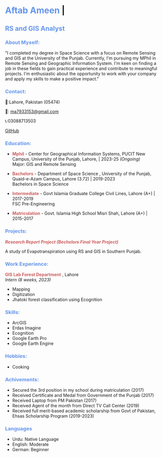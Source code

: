 # <span style="color: cornflowerblue;">Aftab Ameen</span> | 


## <span style="color: cornflowerblue;">RS and GIS Analyst</span> 


### <span style="color: cornflowerblue;">About Myself:</span> 

"I completed my degree in Space Science with a focus on Remote Sensing and GIS at the University of the Punjab. Currently, I'm pursuing my MPhil in Remote Sensing and Geographic Information System. I'm keen on finding a job in these fields to gain practical experience and contribute to meaningful projects. I'm enthusiastic about the opportunity to work with your company and apply my skills to make a positive impact."

### <span style="color: cornflowerblue;">Contact:</span> 

🏡:Lahore, Pakistan (05474) 

📧: ma7933153@gmail.com

📞:03088713503

[GitHub](https://github.com/AftabGits)

### <span style="color: cornflowerblue;">Education:</span> 


* <span style="color: indianred;">**Mphil**</span>  - Center for Geographical Information Systems, PUCIT New Campus, University of the Punjab, Lahore, | 2023-25 _(Ongoing)_  
Major: GIS and Remote Sensing

* <span style="color: indianred;">**Bachelors**</span>  - Department of Space Science , University of the Punjab, Quaid-e-Azam Campus, Lahore (3.72) | 2019-2023  
Bachelors in Space Science

* <span style="color: indianred;">**Intermediate**</span> - Govt Islamia Graduate College Civil Lines, Lahore (A+) | 2017-2019  
FSC Pre-Engineering

* <span style="color: indianred;">**Matriculation**</span>  - Govt. Islamia High School Misri Shah, Lahore (A+) | 2015-2017
   

### <span style="color: cornflowerblue;">Projects:</span> 
<span style="color: indianred;">_**Research Report Project (_Bechelors Final Year Project_)**_</span> 
 
  A study of Evapotranspiration using RS and GIS in Southern Punjab. 
  

### <span style="color: cornflowerblue;">Work Experience:</span> 


 <span style="color: indianred;">**GIS Lab Forest Department**</span> , Lahore  
_Intern (8 weeks, 2023)_  
* Mapping
* Digitization
* Jhatoki forest classification using Ecognition

### <span style="color: cornflowerblue;">Skills:</span> 

- ArcGIS
- Erdas Imagine
- Ecognition
- Google Earth Pro
- Google Earth Engine

### <span style="color: cornflowerblue;">Hobbies:</span> 

* Cooking

### <span style="color: cornflowerblue;">Achivements:</span> 

- Secured the 3rd position in my school during matriculation (2017)
- Received Certificate and Medal from Government of the Punjab (2017) 
- Received Laptop from PM Pakistan   (2017) 
- Received Agent of the month from Direct TV Call Center   (2019)
- Received full merit-based academic scholarship from Govt of Pakistan, Ehsas Scholarship Program   (2019-2023)

### <span style="color: cornflowerblue;">Languages</span> 

- Urdu: Native Language
- English: Moderate
- German: Beginner 
